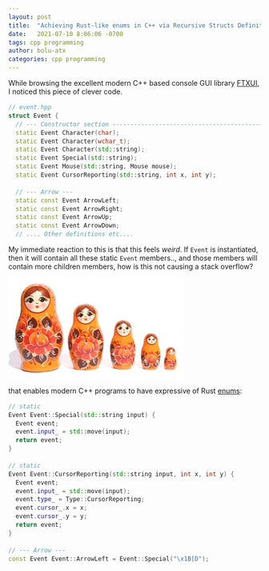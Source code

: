 ```yaml
---
layout: post
title:  "Achieving Rust-like enums in C++ via Recursive Structs Definition"
date:   2021-07-10 8:06:06 -0700
tags: cpp programming
author: bolu-atx
categories: cpp programming
---
```


While browsing the excellent modern C++ based console GUI library [FTXUI][1], I noticed this piece of clever code.

```cpp
// event.hpp
struct Event {
  // --- Constructor section ---------------------------------------------------
  static Event Character(char);
  static Event Character(wchar_t);
  static Event Character(std::string);
  static Event Special(std::string);
  static Event Mouse(std::string, Mouse mouse);
  static Event CursorReporting(std::string, int x, int y);

  // --- Arrow ---
  static const Event ArrowLeft;
  static const Event ArrowRight;
  static const Event ArrowUp;
  static const Event ArrowDown;
  // .... Other definitions etc....
```
My immediate reaction to this is that this feels *weird*. If `Event` is instantiated, then it will contain all these static `Event` members.., and those members will contain more children members, how is this not causing a stack overflow? 

<img src="/assets/posts-media/matryoshika-doll.jpg" width="70%" />

that enables modern C++ programs to have expressive of Rust [enums][2]:

<!--more-->
```cpp
// static
Event Event::Special(std::string input) {
  Event event;
  event.input_ = std::move(input);
  return event;
}

// static
Event Event::CursorReporting(std::string input, int x, int y) {
  Event event;
  event.input_ = std::move(input);
  event.type_ = Type::CursorReporting;
  event.cursor_.x = x;
  event.cursor_.y = y;
  return event;
}

// --- Arrow ---
const Event Event::ArrowLeft = Event::Special("\x1B[D");
```



[1]: https://github.com/ArthurSonzogni/FTXUI/blob/master/include/ftxui/component/event.hpp#L25
[2]: https://doc.rust-lang.org/rust-by-example/custom_types/enum.html